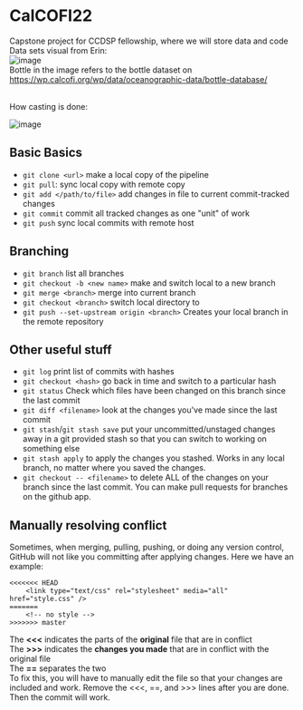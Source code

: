 # CalCOFI22
Capstone project for CCDSP fellowship, where we will store data and code <br>
Data sets visual from Erin: <br>
![image](https://user-images.githubusercontent.com/30590837/149233121-d5e2e83e-b72a-41e5-9e83-00ef40877b43.png)
<br>
Bottle in the image refers to the bottle dataset on https://wp.calcofi.org/wp/data/oceanographic-data/bottle-database/

<br>
How casting is done: <br>

![image](https://user-images.githubusercontent.com/30590837/149233368-01275c98-ef42-46bf-8d36-31a8d14f5392.png)
<br>
## Basic Basics
* `git clone <url>` make a local copy of the pipeline
* `git pull`: sync local copy with remote copy
* `git add </path/to/file>` add changes in file to current commit-tracked changes
* `git commit` commit all tracked changes as one "unit" of work
* `git push` sync local commits with remote host
## Branching
* `git branch` list all branches
* `git checkout -b <new name>` make and switch local to a new branch
* `git merge <branch>` merge <branch> into current branch
* `git checkout <branch>` switch local directory to <branch>
* `git push --set-upstream origin <branch>` Creates your local branch in the remote repository
## Other useful stuff
* `git log` print list of commits with hashes
* `git checkout <hash>` go back in time and switch to a particular hash
* `git status` Check which files have been changed on this branch since the last commit
* `git diff <filename>` look at the changes you've made since the last commit
* `git stash`/`git stash save` put your uncommitted/unstaged changes away in a git provided stash so that you can switch to working on something else
* `git stash apply` to apply the changes you stashed. Works in any local branch, no matter where you saved the changes.
* `git checkout -- <filename>` to delete ALL of the changes on your branch since the last commit.
You can make pull requests for branches on the github app.
## Manually resolving conflict
Sometimes, when merging, pulling, pushing, or doing any version control, GitHub will not like you committing after applying changes. Here we have an example:
```
<<<<<<< HEAD
    <link type="text/css" rel="stylesheet" media="all" href="style.css" />
=======
    <!-- no style -->
>>>>>>> master
```
The **<<<** indicates the parts of the **original** file that are in conflict <br>
The **>>>** indicates the **changes you made** that are in conflict with the original file <br>
The **==** separates the two <br>
To fix this, you will have to manually edit the file so that your changes are included and work. Remove the <<<, ==, and >>> lines after you are done. Then the commit will work.
